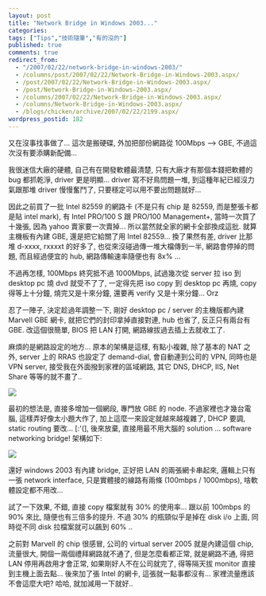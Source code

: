 ```yaml
---
layout: post
title: "Network Bridge in Windows 2003..."
categories:
tags: ["Tips","技術隨筆","有的沒的"]
published: true
comments: true
redirect_from:
  - "/2007/02/22/network-bridge-in-windows-2003/"
  - /columns/post/2007/02/22/Network-Bridge-in-Windows-2003.aspx/
  - /post/2007/02/22/Network-Bridge-in-Windows-2003.aspx/
  - /post/Network-Bridge-in-Windows-2003.aspx/
  - /columns/2007/02/22/Network-Bridge-in-Windows-2003.aspx/
  - /columns/Network-Bridge-in-Windows-2003.aspx/
  - /blogs/chicken/archive/2007/02/22/2199.aspx/
wordpress_postid: 182
---
```


又在沒事找事做了... 這次是搬硬碟, 外加把部份網路從 100Mbps --> GBE, 不過這次沒有要添購新配備... 

我很迷信大廠的硬體, 自己有在開發軟體最清楚, 只有大廠才有那個本錢把軟體的 bug 都抓乾淨, driver 更是明顯... driver 寫不好鳥問題一堆, 到這種年紀已經沒力氣跟那堆 driver 慢慢奮鬥了, 只要穩定可以用不要出問題就好... 

因此之前買了一批 Intel 82559 的網路卡 (不是只有 chip 是 82559, 而是整張卡都是貼 intel mark), 有 Intel PRO/100 S 跟 PRO/100 Management+, 當時一次買了十幾張, 因為 yahoo 賣家要一次賣掉... 所以當然就全家的網卡全部換成這批. 就算主機板有內建 GBE, 還是把它給關了用 Intel 82559... 換了果然有差, driver 比那堆 d-xxxx, rxxxxt 的好多了, 也從來沒碰過傳一堆大檔傳到一半, 網路會停掉的問題, 而且經過便宜的 hub, 網路傳輸速率隨便也有 8x% ... 

不過再怎樣, 100Mbps 終究抵不過 1000Mbps, 試過幾次從 server 拉 iso 到 desktop pc 燒 dvd 就受不了了, 一定得先把 iso copy 到 desktop pc 再燒, copy 得等上十分鐘, 燒完又是十來分鐘, 還要再 verify 又是十來分鐘... Orz 

忍了一陣子, 決定趁過年調整一下, 剛好 desktop pc / server 的主機版都內建 Marvell GBE 網卡, 就把它們的封印拿掉直接對連, hub 也省了, 反正只有兩台有 GBE. 改這個很簡單, BIOS 把 LAN 打開, 網路線拔過去插上去就收工了. 

麻煩的是網路設定的地方... 原本的架構是這樣, 有點小複雜, 除了基本的 NAT 之外, server 上的 RRAS 也設定了 demand-dial, 會自動連到公司的 VPN, 同時也是 VPN server, 接受我在外面撥到家裡的區域網路, 其它 DNS, DHCP, IIS, Net Share 等等的就不畫了.. 

![](/wp-content/be-files/files/58684.gif)

最初的想法是, 直接多增加一個網段, 專門放 GBE 的 node. 不過家裡也才幾台電腦, 這樣弄好像太小題大作了, 加上這麼一來設定就越來越複雜了, DHCP 要調, static routing 要改... [:'(], 後來放棄, 直接用最不用大腦的 solution ... software networking bridge! 架構如下: 

![](/wp-content/be-files/files/37191.gif)

還好 windows 2003 有內建 bridge, 正好把 LAN 的兩張網卡串起來, 邏輯上只有一張 network interface, 只是實體接的線路有兩條 (100mbps / 1000mbps), 啥軟體設定都不用改... 

試了一下效果, 不錯, 直接 copy 檔案就有 30% 的使用率... 跟以前 100mbps 的 90% 來比, 隨便也有三倍多的提升. 不過 30% 的瓶頸似乎是掉在 disk i/o 上面, 同時從不同 disk 拉檔案就可以飆到 60% .. 

之前對 Marvell 的 chip 很感冒, 公司的 virtual server 2005 就是內建這個 chip, 流量很大, 開個一兩個禮拜網路就不通了, 但是怎麼看都正常, 就是網路不通, 得把 LAN 停用再啟用才會正常, 如果剛好人不在公司就完了, 得等隔天拔 monitor 直接到主機上面去點... 後來加了張 Intel 的網卡, 這張就一點事都沒有... 家裡流量應該不會這麼大吧? 哈哈, 就加減用一下就好..
